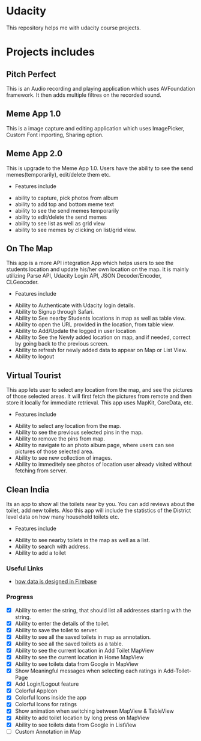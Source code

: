 # Udacity
This repository helps me with udacity course projects.

# Projects includes
## Pitch Perfect
This is an Audio recording and playing application which uses AVFoundation framework. It then adds multiple filtres on the recorded sound. 

## Meme App 1.0
This is a image capture and editing application which uses ImagePicker, Custom Font importing, Sharing option. 

## Meme App 2.0 
This is upgrade to the Meme App 1.0. Users have the ability to see the send memes(temporarily), edit/delete them etc. 
- Features include
* ability to capture, pick photos from album
* ability to add top and bottom meme text
* ability to see the send memes temporarily
* ability to edit/delete the send memes
* ability to see list as well as grid view
* ability to see memes by clicking on list/grid view.

## On The Map
This app is a more API integration App which helps users to see the students location and update his/her own location on the map. It is mainly utilizing Parse API, Udacity Login API, JSON Decoder/Encoder, CLGeocoder. 

- Features include
* Ability to Authenticate with Udacity login details.
* Ability to Signup through Safari.
* Ability to See nearby Students locations in map as well as table view.
* Ability to open the URL provided in the location, from table view.
* Ability to Add/Update the logged in user location
* Ability to See the Newly added location on map, and if needed, correct by going back to the previous screen.
* Ability to refresh for newly added data to appear on Map or List View.
* Ability to logout

## Virtual Tourist
This app lets user to select any location from the map, and see the pictures of those selected areas. It will first fetch the pictures from remote and then store it locally for immediate retrieval. This app uses MapKit, CoreData, etc. 

- Features include 
* Ability to select any location from the map.
* Ability to see the previous selected pins in the map. 
* Ability to remove the pins from map. 
* Ability to navigate to an photo album page, where users can see pictures of those selected area. 
* Ability to see new collection of images. 
* Ability to immeditely see photos of location user already visited without fetching from server. 

## Clean India
Its an app to show all the toilets near by you. You can add reviews about the toilet, add new toilets. Also this app will include the statistics of the District level data on how many household toilets etc. 

- Features include
* Ability to see nearby toilets in the map as well as a list.
* Ability to search with address.
* Ability to add a toilet

### Useful Links
* [how data is designed in Firebase](https://gist.github.com/jayahariv/afe7bad2368bf831ff22f658124fa0d5)

### Progress
* [x] Ability to enter the string, that should list all addresses starting with the string. 
* [x] Ability to enter the details of the toilet.
* [x] Ability to save the toilet to server.
* [x] Ability to see all the saved toilets in map as annotation.
* [x] Ability to see all the saved toilets as a table.
* [x] Ability to see the current location in Add Toilet MapView
* [x] Ability to see the current location in Home MapView
* [x] Ability to see toilets data from Google in MapView
* [x] Show Meaningful messages when selecting each ratings in Add-Toilet-Page
* [x] Add Login/Logout feature
* [x] Colorful AppIcon
* [x] Colorful Icons inside the app
* [x] Colorful Icons for ratings
* [x] Show animation when switching between MapView & TableView
* [x] Ability to add toilet location by long press on MapView
* [x] Ability to see toilets data from Google in ListView
* [ ] Custom Annotation in Map
